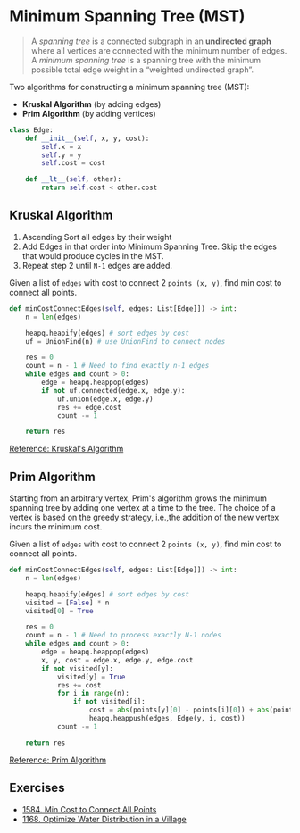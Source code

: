 # Minimum Spanning Tree (MST)

> A _spanning tree_ is a connected subgraph in an **undirected graph** where all vertices are connected with the minimum number of edges. A _minimum spanning tree_ is a spanning tree with the minimum possible total edge weight in a “weighted undirected graph”.

Two algorithms for constructing a minimum spanning tree (MST):
- **Kruskal Algorithm** (by adding edges)
- **Prim Algorithm** (by adding vertices)

```py
class Edge:
    def __init__(self, x, y, cost):
        self.x = x
        self.y = y
        self.cost = cost

    def __lt__(self, other):
        return self.cost < other.cost
```

## Kruskal Algorithm

1. Ascending Sort all edges by their weight
2. Add Edges in that order into Minimum Spanning Tree. Skip the edges that would produce cycles in the MST.
3. Repeat step 2 until `N-1` edges are added.

Given a list of `edges` with cost to connect 2 `points (x, y)`, find min cost to connect all points.
```py
def minCostConnectEdges(self, edges: List[Edge]]) -> int:
    n = len(edges)

    heapq.heapify(edges) # sort edges by cost
    uf = UnionFind(n) # use UnionFind to connect nodes

    res = 0
    count = n - 1 # Need to find exactly n-1 edges
    while edges and count > 0:
        edge = heapq.heappop(edges)
        if not uf.connected(edge.x, edge.y):
            uf.union(edge.x, edge.y)
            res += edge.cost
            count -= 1

    return res
```

[Reference: Kruskal's Algorithm](https://www.programiz.com/dsa/kruskal-algorithm)

## Prim Algorithm

Starting from an arbitrary vertex, Prim's algorithm grows the minimum spanning tree by adding one vertex at a time to the tree. The choice of a vertex is based on the greedy strategy, i.e.,the addition of the new vertex incurs the minimum cost.

Given a list of `edges` with cost to connect 2 `points (x, y)`, find min cost to connect all points.
```py
def minCostConnectEdges(self, edges: List[Edge]]) -> int:
    n = len(edges)

    heapq.heapify(edges) # sort edges by cost
    visited = [False] * n
    visited[0] = True

    res = 0
    count = n - 1 # Need to process exactly N-1 nodes
    while edges and count > 0:
        edge = heapq.heappop(edges)
        x, y, cost = edge.x, edge.y, edge.cost
        if not visited[y]:
            visited[y] = True
            res += cost
            for i in range(n):
                if not visited[i]:
                    cost = abs(points[y][0] - points[i][0]) + abs(points[y][1] - points[i][1])
                    heapq.heappush(edges, Edge(y, i, cost))
            count -= 1

    return res
```

[Reference: Prim Algorithm](https://www.programiz.com/dsa/prim-algorithm)

## Exercises

- [1584. Min Cost to Connect All Points](https://leetcode.com/problems/min-cost-to-connect-all-points/)
- [1168. Optimize Water Distribution in a Village](https://leetcode.com/problems/optimize-water-distribution-in-a-village/)